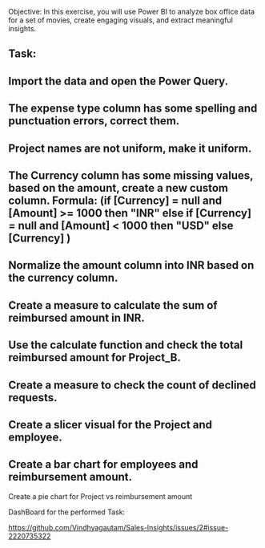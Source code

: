 Objective:
In this exercise, you will use Power BI to analyze box office data for a set of movies, create engaging visuals, and extract meaningful insights.

Task:
-
Import the data and open the Power Query.
-
The expense type column has some spelling and punctuation errors, correct them.
-
Project names are not uniform, make it uniform.
-
The Currency column has some missing values, based on the amount, create a new custom column.
Formula: (if [Currency] = null and [Amount] >= 1000 then "INR" else if [Currency] = null and [Amount] < 1000 then "USD" else [Currency] )
-
Normalize the amount column into INR based on the currency column.   
-
Create a measure to calculate the sum of reimbursed amount in INR.
-
Use the calculate function and check the total reimbursed amount for Project_B.
-
Create a measure to check the count of declined requests.
-
Create a slicer visual for the Project and employee.
-
Create a bar chart for employees and reimbursement amount.
-
Create a pie chart for Project vs reimbursement amount

DashBoard for the performed Task:

https://github.com/Vindhyagautam/Sales-Insights/issues/2#issue-2220735322
 
